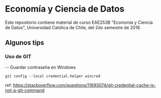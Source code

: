 # Economía y Ciencia de Datos

Este repositorio contiene material de curso EAE253B "Economía y Ciencia de Datos", Universidad Católica de Chile, del 2do semestre de 2018.

## Algunos tips
### Uso de GIT

-- Guardar contraseña en Windows

	git config --local credential.helper wincred

ref: https://stackoverflow.com/questions/11693074/git-credential-cache-is-not-a-git-command